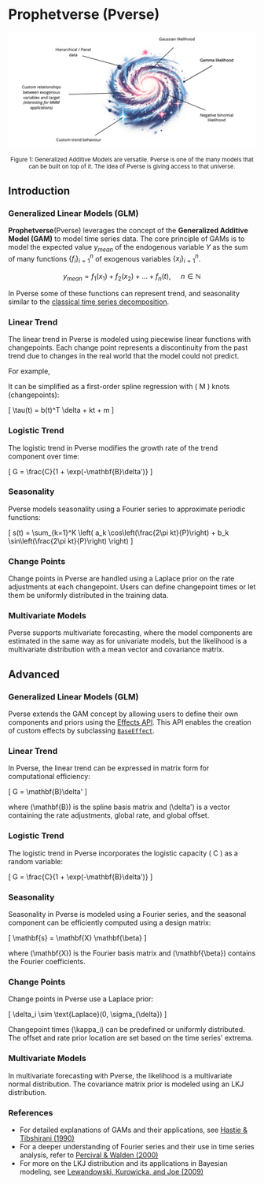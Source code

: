 # Prophetverse (Pverse)

<p align="center">
<img src="/static/prophetverse-universe.png">
</p>

<p align="center" style="font-size: smaller;">
Figure 1: Generalized Additive Models are versatile. Pverse is one of the many models that can be built on top of it.
The idea of Pverse is giving access to that universe.
</p>

## Introduction

### Generalized Linear Models (GLM)

__Prophetverse__(Pverse) leverages the concept of the __Generalized Additive Model (GAM)__ to model time series data. The core principle of GAMs is to model the expected value $y_{mean}$ of 
the endogenous variable $Y$ as the sum of many functions $\{f_i\}_{i=1}^n$ of exogenous
variables $\{x_i\}_{i=1}^n$. 

$$
y_{mean} = f_1(x_1) + f_2(x_2) + \ldots + f_n(t)\text{, }\quad n \in \mathbb{N}
$$

In Pverse some of these functions can represent  trend, and seasonality similar to the [classical time series decomposition](https://otexts.com/fpp3/decomposition.html). 

### Linear Trend

The linear trend in Pverse is modeled using piecewise linear functions with changepoints. Each change point represents a discontinuity from the past trend due to changes in the real world that the model could not predict.

For example, 

It can be simplified as a first-order spline regression with \( M \) knots (changepoints):



\[ \tau(t) = b(t)^T \delta + kt + m \]

### Logistic Trend

The logistic trend in Pverse modifies the growth rate of the trend component over time:

\[ G = \frac{C}{1 + \exp(-\mathbf{B}\delta')} \]

### Seasonality

Pverse models seasonality using a Fourier series to approximate periodic functions:

\[ s(t) = \sum_{k=1}^K \left( a_k \cos\left(\frac{2\pi kt}{P}\right) + b_k \sin\left(\frac{2\pi kt}{P}\right) \right) \]

### Change Points

Change points in Pverse are handled using a Laplace prior on the rate adjustments at each changepoint. Users can define changepoint times or let them be uniformly distributed in the training data.

### Multivariate Models

Pverse supports multivariate forecasting, where the model components are estimated in the same way as for univariate models, but the likelihood is a multivariate distribution with a mean vector and covariance matrix.

## Advanced

### Generalized Linear Models (GLM)

Pverse extends the GAM concept by allowing users to define their own components and priors using the [Effects API](https://prophetverse.com/effects-api/). This API enables the creation of custom effects by subclassing [`BaseEffect`](https://prophetverse.com/reference/effects/).

### Linear Trend

In Pverse, the linear trend can be expressed in matrix form for computational efficiency:

\[ G = \mathbf{B}\delta' \]

where \(\mathbf{B}\) is the spline basis matrix and \(\delta'\) is a vector containing the rate adjustments, global rate, and global offset.

### Logistic Trend

The logistic trend in Pverse incorporates the logistic capacity \( C \) as a random variable:

\[ G = \frac{C}{1 + \exp(-\mathbf{B}\delta')} \]

### Seasonality

Seasonality in Pverse is modeled using a Fourier series, and the seasonal component can be efficiently computed using a design matrix:

\[ \mathbf{s} = \mathbf{X} \mathbf{\beta} \]

where \(\mathbf{X}\) is the Fourier basis matrix and \(\mathbf{\beta}\) contains the Fourier coefficients.

### Change Points

Change points in Pverse use a Laplace prior:

\[ \delta_i \sim \text{Laplace}(0, \sigma_{\delta}) \]

Changepoint times \(\kappa_i\) can be predefined or uniformly distributed. The offset and rate prior location are set based on the time series' extrema.

### Multivariate Models

In multivariate forecasting with Pverse, the likelihood is a multivariate normal distribution. The covariance matrix prior is modeled using an LKJ distribution.

### References

- For detailed explanations of GAMs and their applications, see [Hastie & Tibshirani (1990)](https://statweb.stanford.edu/~tibs/ElemStatLearn/)
- For a deeper understanding of Fourier series and their use in time series analysis, refer to [Percival & Walden (2000)](https://books.google.com/books/about/Wavelet_Methods_for_Time_Series_Analysis.html?id=v9nIoylk2gwC)
- For more on the LKJ distribution and its applications in Bayesian modeling, see [Lewandowski, Kurowicka, and Joe (2009)](https://projecteuclid.org/euclid.ba/1416240556)

